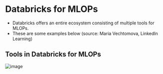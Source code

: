 # Databricks for MLOPs
* Databricks offers an entire ecosystem consisting of multiple tools for MLOPs.
* These are some examples below (source: Maria Vechtomova, LinkedIn Learning)


## Tools in Databricks for MLOPs

![image](https://github.com/user-attachments/assets/b43db285-0016-4358-85d2-246d7e48b17f)

